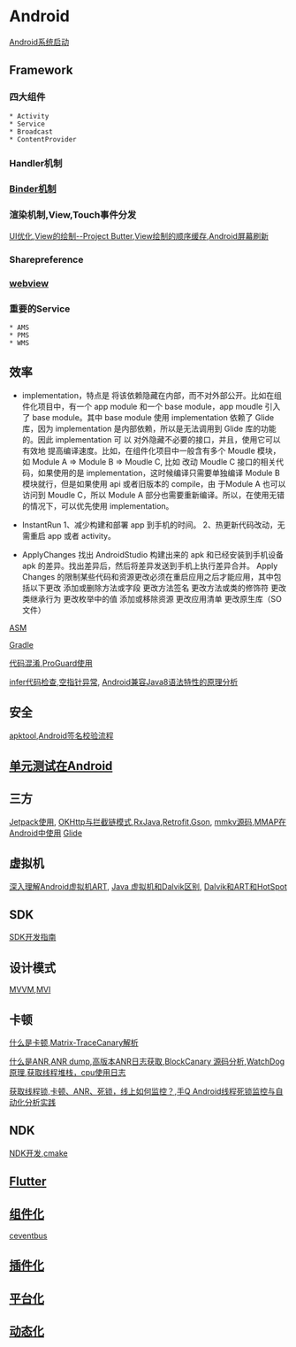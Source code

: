 # Android
[Android系统启动](./Android系统启动/Android系统启动.md)
## Framework

### 四大组件

	* Activity
	* Service
	* Broadcast
	* ContentProvider


### Handler机制
### [Binder机制](./Binder/Binder.md)
### 渲染机制,View,Touch事件分发

[UI优化](https://github.com/chaoyueLin/uiDemo),[View的绘制--Project Butter](./View的绘制/View的绘制.md),[View绘制的顺序缓存](./View绘制的顺序缓存/View绘制的顺序缓存.md),[Android屏幕刷新](./Android屏幕刷新/Android屏幕刷新.md)

### Sharepreference
### [webview](https://github.com/chaoyueLin/webviewDemo)
### 重要的Service
	* AMS
	* PMS
	* WMS


## 效率

* implementation，特点是 将该依赖隐藏在内部，而不对外部公开。比如在组件化项目中，有一个 app module 和一个 base module，app moudle 引入了 base module。其中 base module 使用 implementation 依赖了 Glide 库，因为 implementation 是内部依赖，所以是无法调用到 Glide 库的功能的。因此 implementation 可 以 对外隐藏不必要的接口，并且，使用它可以有效地 提高编译速度。比如，在组件化项目中一般含有多个 Moudle 模块，如 Module A => Module B => Moudle C, 比如 改动 Moudle C 接口的相关代码，如果使用的是 implementation，这时候编译只需要单独编译 Module B 模块就行，但是如果使用 api 或者旧版本的 compile，由 于Module A 也可以访问到 Moudle C，所以 Module A  部分也需要重新编译。所以，在使用无错的情况下，可以优先使用 implementation。

* InstantRun
    1、减少构建和部署 app 到手机的时间。
    2、热更新代码改动，无需重启 app 或者 activity。

* ApplyChanges
    找出 AndroidStudio 构建出来的 apk 和已经安装到手机设备 apk 的差异。找出差异后，然后将差异发送到手机上执行差异合并。
    Apply Changes 的限制某些代码和资源更改必须在重启应用之后才能应用，其中包括以下更改
        添加或删除方法或字段
        更改方法签名
        更改方法或类的修饰符
        更改类继承行为
        更改枚举中的值
        添加或移除资源
        更改应用清单
        更改原生库（SO 文件）



[ASM](https://github.com/chaoyueLin/asmDemo)

[Gradle](https://github.com/chaoyueLin/GradleDemo)

[代码混淆](./代码混淆/代码混淆.md),[ProGuard使用](./代码混淆/ProGuard使用.md)

[infer代码检查](https://github.com/chaoyueLin/infer_code_check),[空指针异常](https://github.com/chaoyueLin/NPE_avoid),
[Android兼容Java8语法特性的原理分析](./Android兼容Java8语法特性的原理分析/Android兼容Java8语法特性的原理分析.md)

## 安全
[apktool](https://github.com/chaoyueLin/apktoolDemo),[Android签名校验流程](./Android签名校验流程/Android签名校验流程.md)

## [单元测试在Android](https://github.com/chaoyueLin/UnitTestInAndroid)

## 三方
[Jetpack使用](https://github.com/chaoyueLin/jetpackDemo),
[OKHttp与拦截链模式](https://github.com/chaoyueLin/okhttpDemo),[RxJava](https://github.com/chaoyueLin/reactive),[Retrofit](https://github.com/chaoyueLin/retrofitDemo),[Gson](./Gson/Gson.md),
[mmkv源码](https://github.com/chaoyueLin/mmkvDemo),[MMAP在Android中使用](./MMAP在Android中使用/MMAP在Android中使用.md)
[Glide](https://github.com/chaoyueLin/glideDemo)

## 虚拟机
[深入理解Android虚拟机ART](./深入理解Android虚拟机ART/README.md),
[Java 虚拟机和Dalvik区别](./Java虚拟机和Dalvik区别/Java虚拟机和Dalvik区别.md),
[Dalvik和ART和HotSpot](./Dalvik和ART和HotSpot/Dalvik和ART和HotSpot.md)


## SDK
[SDK开发指南](./SDK开发.md)

## 设计模式
[MVVM](https://github.com/chaoyueLin/mvvmDemo),[MVI](https://github.com/chaoyueLin/mviDemo)

## 卡顿
[什么是卡顿](https://github.com/Tencent/matrix/wiki/Matrix-Android-TraceCanary),[Matrix-TraceCanary解析](https://blog.yorek.xyz/android/3rd-library/matrix-trace/)

[什么是ANR](https://mp.weixin.qq.com/s?__biz=MzI1MzYzMjE0MQ==&mid=2247488116&idx=1&sn=fdf80fa52c57a3360ad1999da2a9656b&chksm=e9d0d996dea750807aadc62d7ed442948ad197607afb9409dd5a296b16fb3d5243f9224b5763&scene=178&cur_album_id=1780091311874686979#rd),[ANR dump](https://blog.csdn.net/stone_cold_cool/article/details/119464855),[高版本ANR日志获取](https://github.com/chaoyueLin/AnrTracerDemo),[BlockCanary 源码分析](https://blog.csdn.net/Love667767/article/details/106302877),[WatchDog原理](https://juejin.cn/post/6844904015524954126),[获取线程堆栈，cpu使用日志](https://github.com/chaoyueLin/threadDemo)

[获取线程锁](https://github.com/chaoyueLin/MonitorDemo),[卡顿、ANR、死锁，线上如何监控？](https://juejin.cn/post/6973564044351373326),[手Q Android线程死锁监控与自动化分析实践](https://cloud.tencent.com/developer/article/1064396)


## NDK
[NDK开发](https://github.com/chaoyueLin/ndkDemo),[cmake](https://github.com/chaoyueLin/cmakeDemo)

## [Flutter](https://github.com/chaoyueLin/flutterDemo)

## [组件化](https://github.com/chaoyueLin/componentDemo)
[ceventbus](https://github.com/chaoyueLin/cevnetbus)

## [插件化](https://github.com/chaoyueLin/pluginDemo)
## [平台化](./平台化.md)
## [动态化](./动态化/动态化.md)